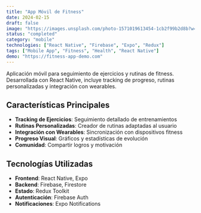 ```yaml
---
title: "App Móvil de Fitness"
date: 2024-02-15
draft: false
image: "https://images.unsplash.com/photo-1571019613454-1cb2f99b2d8b?w=800&h=600&fit=crop"
status: "completed"
category: "mobile"
technologies: ["React Native", "Firebase", "Expo", "Redux"]
tags: ["Mobile App", "Fitness", "Health", "React Native"]
demo: "https://fitness-app-demo.com"
---
```


Aplicación móvil para seguimiento de ejercicios y rutinas de fitness. Desarrollada con React Native, incluye tracking de progreso, rutinas personalizadas y integración con wearables.

## Características Principales

- **Tracking de Ejercicios**: Seguimiento detallado de entrenamientos
- **Rutinas Personalizadas**: Creador de rutinas adaptadas al usuario
- **Integración con Wearables**: Sincronización con dispositivos fitness
- **Progreso Visual**: Gráficos y estadísticas de evolución
- **Comunidad**: Compartir logros y motivación

## Tecnologías Utilizadas

- **Frontend**: React Native, Expo
- **Backend**: Firebase, Firestore
- **Estado**: Redux Toolkit
- **Autenticación**: Firebase Auth
- **Notificaciones**: Expo Notifications
